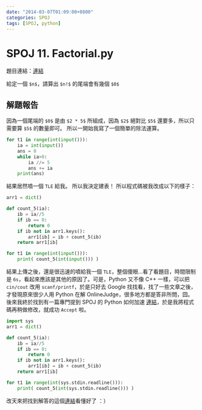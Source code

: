 ```yaml
---
date: "2014-03-07T01:09:00+0800"
categories: SPOJ
tags: [SPOJ, python]
---
```

# SPOJ 11. Factorial.py

題目連結：[連結](http://www.spoj.com/problems/FCTRL/)

給定一個 `$n$`，請算出 `$n!$` 的尾端會有幾個 `$0$`

## 解題報告
因為一個尾端的 `$0$` 是由 `$2 * 5$` 所組成，因為 `$2$` 絕對比 `$5$` 還要多，所以只需要算 `$5$` 的數量即可。
所以一開始我寫了一個簡單的除法運算。
```python
for t1 in range(int(input())):
	ia = int(input())
	ans = 0
	while ia>0:
		ia //= 5
		ans += ia
	print(ans)
```
結果居然噴一個 `TLE` 給我。
所以我決定建表！
所以程式碼被我改成以下的樣子：
```python
arr1 = dict()

def count_5(ia):
	ib = ia//5
	if ib == 0:
		return 0
	if ib not in arr1.keys():
		arr1[ib] = ib + count_5(ib)
	return arr1[ib]

for t1 in range(int(input())):
	print( count_5(int(input())) )
```
結果上傳之後，還是很迅速的噴給我一個 `TLE`，整個傻眼…看了看題目，時間限制是 `6s`，看起來應該是其他的原因了。可是，Python 又不像 C++ 一樣，可以把 `cin/cout` 改用 `scanf/printf`，於是只好去 Google 找找看，找了一些文章之後，才發現原來很少人用 Python 在解 OnlineJudge，很多地方都是答非所問，囧。後來我終於找到有一篇專門提到 SPOJ 的 Python 如何加速 [連結](http://ianwitham.wordpress.com/2009/12/18/making-python-programs-run-faster/)，於是我將程式碼再稍做修改，就成功 `Accept` 啦。
```python
import sys
arr1 = dict()

def count_5(ia):
	ib = ia//5
	if ib == 0:
		return 0
	if ib not in arr1.keys():
		arr1[ib] = ib + count_5(ib)
	return arr1[ib]

for t1 in range(int(sys.stdin.readline())):
	print( count_5(int(sys.stdin.readline())) )
```
改天來把找到解答的這個[連結](http://ianwitham.wordpress.com/2009/12/18/making-python-programs-run-faster/)看懂好了 ：）
